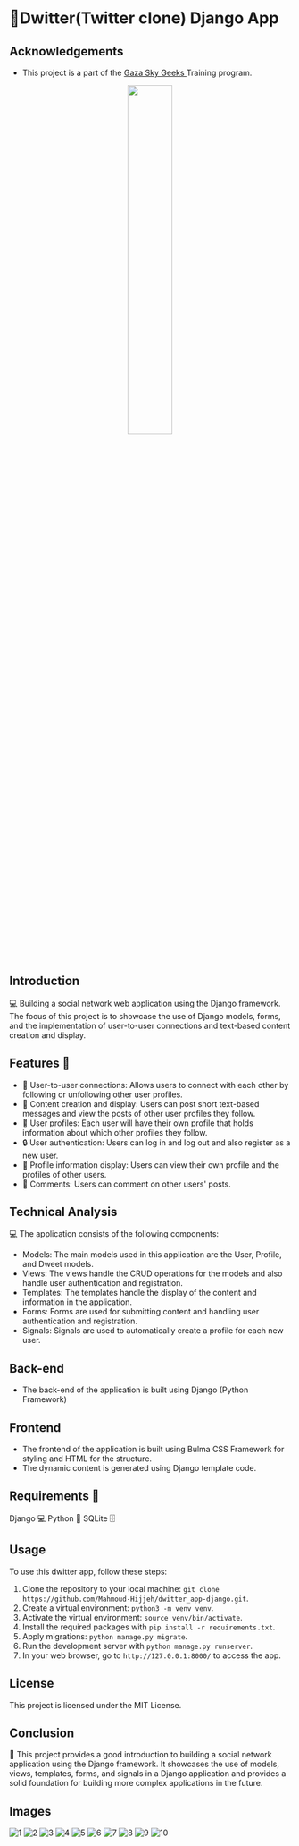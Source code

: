 # 🚀Dwitter(Twitter clone) Django App

## Acknowledgements
- This project is a part of the [Gaza Sky Geeks ](https://gazaskygeeks.com/) Training program.
<p align="center">
<img src="https://gazaskygeeks.com/wp-content/uploads/2020/05/gsg-website-logo-colored-280-50.png" width="40%">
</p>

## Introduction
💻 Building a social network web application using the Django framework. 
The focus of this project is to showcase the use of Django models, forms, and the implementation of user-to-user connections and text-based content creation and display.

## Features 🎉
 - 🔗 User-to-user connections: Allows users to connect with each other by following or unfollowing other user profiles.
 - 📝 Content creation and display: Users can post short text-based messages and view the posts of other user profiles they follow.
 - 👥 User profiles: Each user will have their own profile that holds information about which other profiles they follow.
 - 🔒 User authentication: Users can log in and log out and also register as a new user.
 - 👀 Profile information display: Users can view their own profile and the profiles of other users.
 - 💬 Comments: Users can comment on other users' posts.

## Technical Analysis
💻 The application consists of the following components:
  - Models: The main models used in this application are the User, Profile, and Dweet models.
  - Views: The views handle the CRUD operations for the models and also handle user authentication and registration.
  - Templates: The templates handle the display of the content and information in the application.
  - Forms: Forms are used for submitting content and handling user authentication and registration.
  - Signals: Signals are used to automatically create a profile for each new user.

## Back-end
- The back-end of the application is built using Django (Python Framework)

## Frontend
- The frontend of the application is built using Bulma CSS Framework for styling and HTML for the structure.
- The dynamic content is generated using Django template code.

## Requirements 🔧
Django 💻
Python 🐍
SQLite 🗄️

## Usage

To use this dwitter app, follow these steps:

1. Clone the repository to your local machine: 
`git clone https://github.com/Mahmoud-Hijjeh/dwitter_app-django.git`.
2. Create a virtual environment: `python3 -m venv venv`.
3. Activate the virtual environment: `source venv/bin/activate`.
4. Install the required packages with `pip install -r requirements.txt`.
5. Apply migrations: `python manage.py migrate`.
6. Run the development server with `python manage.py runserver`.
7. In your web browser, go to `http://127.0.0.1:8000/` to access the app.

## License
This project is licensed under the MIT License.

## Conclusion
🎉 This project provides a good introduction to building a social network application using the Django framework. It showcases the use of models, views, templates, forms, and signals in a Django application and provides a solid foundation for building more complex applications in the future.

## Images
![1](https://user-images.githubusercontent.com/107920651/218224592-a3fc4487-bb36-487d-9c34-0b10bfe63010.PNG)
![2](https://user-images.githubusercontent.com/107920651/218224598-a2c5468d-0fe0-4d0f-a7e6-922da7665464.PNG)
![3](https://user-images.githubusercontent.com/107920651/218224609-3a6d10cb-fb69-448c-a6ad-ddcb15a570d7.PNG)
![4](https://user-images.githubusercontent.com/107920651/218224616-f21766ff-125a-4a66-9285-b371a4f3d827.PNG)
![5](https://user-images.githubusercontent.com/107920651/218224625-9e1622ba-ce66-4044-a0fb-30244a6d606e.PNG)
![6](https://user-images.githubusercontent.com/107920651/218224630-acd5d2f1-1690-4c5a-a2d4-917bb1a95720.PNG)
![7](https://user-images.githubusercontent.com/107920651/218224639-b9346b4d-7977-43b4-8b29-c4c97fbaf09a.PNG)
![8](https://user-images.githubusercontent.com/107920651/218224646-d32d2120-8227-476c-a410-aee7abbb746e.PNG)
![9](https://user-images.githubusercontent.com/107920651/218224657-00c808ec-b9c9-406d-b6ab-0bc3e5ca9c17.PNG)
![10](https://user-images.githubusercontent.com/107920651/218224669-d6bb3ebd-e4a1-4011-b2d0-bdf381acc0b9.PNG)
